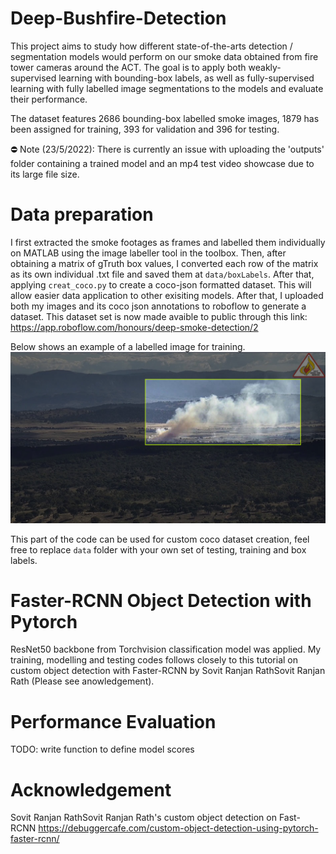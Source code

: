 # Deep-Bushfire-Detection
This project aims to study how different state-of-the-arts detection / segmentation models would perform on our smoke data obtained from fire tower cameras around the ACT. The goal is to apply both weakly-supervised learning with bounding-box labels, as well as fully-supervised learning with fully labelled image segmentations to the models and evaluate their performance. 

The dataset features 2686 bounding-box labelled smoke images, 1879 has been assigned for training, 393 for validation and 396 for testing.

⛔️ Note (23/5/2022): There is currently an issue with uploading the 'outputs' folder containing a trained model and an mp4 test video showcase due to its large file size.

# Data preparation
I first extracted the smoke footages as frames and labelled them individually on MATLAB using the image labeller tool in the toolbox. Then, after obtaining a matrix of gTruth box values, I converted each row of the matrix as its own individual .txt file and saved them at `data/boxLabels`. After that, applying `creat_coco.py` to create a coco-json formatted dataset. This will allow easier data application to other exisiting models. After that, I uploaded both my images and its coco json annotations to roboflow to generate a dataset. This dataset set is now made avaible to public through this link: https://app.roboflow.com/honours/deep-smoke-detection/2 

Below shows an example of a labelled image for training.
![Alt text](example2.png)

This part of the code can be used for custom coco dataset creation, feel free to replace `data` folder with your own set of testing, training and box labels. 

# Faster-RCNN Object Detection with Pytorch
ResNet50 backbone from Torchvision classification model was applied. My training, modelling and testing codes follows closely to this tutorial on custom object detection with Faster-RCNN by Sovit Ranjan RathSovit Ranjan Rath (Please see anowledgement).

# Performance Evaluation
TODO: write function to define model scores 

# Acknowledgement
Sovit Ranjan RathSovit Ranjan Rath's custom object detection on Fast-RCNN https://debuggercafe.com/custom-object-detection-using-pytorch-faster-rcnn/
